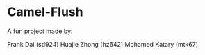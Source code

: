 # Camel-Flush
A fun project made by:

Frank Dai (sd924)
Huajie Zhong (hz642) 
Mohamed Katary (mtk67)
